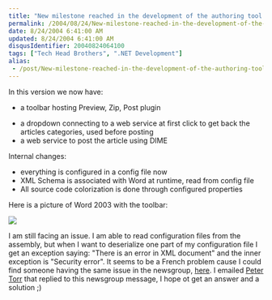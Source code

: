 ```yaml
---
title: "New milestone reached in the development of the authoring tool for Tech Head Brothers French portal"
permalink: /2004/08/24/New-milestone-reached-in-the-development-of-the-authoring-tool-for-Tech-Head-Brothers-French-portal/
date: 8/24/2004 6:41:00 AM
updated: 8/24/2004 6:41:00 AM
disqusIdentifier: 20040824064100
tags: ["Tech Head Brothers", ".NET Development"]
alias:
 - /post/New-milestone-reached-in-the-development-of-the-authoring-tool-for-Tech-Head-Brothers-French-portal.aspx/index.html
---
```

In this version we now have:

*   a toolbar hosting Preview, Zip, Post plugin
<!-- more -->
*   a dropdown connecting to a web service at first click to get back the articles categories, used before posting
*   a web service to post the article using DIME


Internal changes:

*   everything is configured in a config file now
*   XML Schema is associated with Word at runtime, read from config file
*   All source code colorization is done through configured properties


Here is a picture of Word 2003 with the toolbar:

![](http://perso.wanadoo.fr/laurent.kempe/images/thbpublisher.png)

I am still facing an issue. I am able to read configuration files from the assembly, but when I want to deserialize one part of my configuration file I get an exception saying: "There is an error in XML document" and the inner exception is "Security error". It seems to be a French problem cause I could find someone having the same issue in the newsgroup, [here](http://groups.google.com/groups?q=vsto+deserialize&hl=en&lr=&ie=UTF-8&selm=e1gzbqcrDHA.2588%40tk2msftngp13.phx.gbl&rnum=1). I emailed [Peter Torr](http://blogs.msdn.com/ptorr) that replied to this newsgroup message, I hope ot get an answer and a solution ;)
